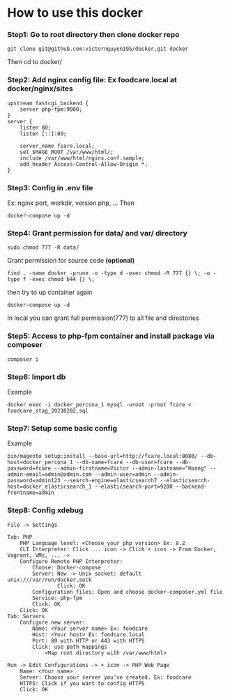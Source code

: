 # How to use this docker

### Step1: Go to root directory then clone docker repo

```
git clone git@github.com:victornguyen195/docker.git docker
```
Then cd to docker/

### Step2: Add nginx config file: Ex foodcare.local at docker/nginx/sites
```
upstream fastcgi_backend {
    server php-fpm:9000;
}
server {
    listen 80;
    listen [::]:80;

    server_name fcare.local;
    set $MAGE_ROOT /var/www/html/;
    include /var/www/html/nginx.conf.sample;
    add_header Access-Control-Allow-Origin *;
}

```

### Step3: Config in .env file
Ex: nginx port, workdir, version php, ... 
Then 
```
docker-compose up -d
```

### Step4: Grant permission for data/ and var/ directory
```
sudo chmod 777 -R data/
```
Grant permission for source code **(optional)**
```
find . -name docker -prune -o -type d -exec chmod -R 777 {} \; -o -type f -exec chmod 644 {} \;
```

then try to up container again
```
docker-compose up -d
```

In local you can grant full permission(777) to all file and directories

### Step5: Access to php-fpm container and install package via composer
```
composer i
```

### Step6: Import db
Example
```
docker exec -i docker_percona_1 mysql -uroot -proot fcare < foodcare_stag_20230202.sql
```

### Step7: Setup some basic config

Example
```
bin/magento setup:install --base-url=http://fcare.local:8080/ --db-host=docker_percona_1 --db-name=fcare --db-user=fcare --db-password=fcare --admin-firstname=Victor --admin-lastname="Hoang" --admin-email=admin@admin.com --admin-user=admin --admin-password=admin123 --search-engine=elasticsearch7 --elasticsearch-host=docker_elasticsearch_1 --elasticsearch-port=9200 --backend-frontname=admin

```
### Step8: Config xdebug
```
File -> Settings

Tab: PHP
    PHP Language level: <Choose your php version> Ex: 8.2
    CLI Interpreter: Click ... icon -> Click + icon -> From Docker, Vagrant, VMs, ... -> 
    Configure Remote PHP Interpreter: 
        Choose: Docker-compose
        Server: New -> Unix socket: default unix:///var/run/docker.sock
                Click: OK
        Configuration files: Open and choose docker-composer.yml file
        Service: php-fpm
        Click: OK
    Click: OK
Tab: Servers
    Configure new server:
        Name: <Your server name> Ex: foodcare
        Host: <Your host> Ex: foodcare.local
        Port: 80 with HTTP or 443 with HTTPS
        Click: use path mappings
            <Map root directory with /var/www/html>

Run -> Edit Configurations -> + icon -> PHP Web Page
    Name: <Your name>
    Server: Choose your server you've created. Ex: foodcare
    HTTPS: Click if you want to config HTTPS
    Click: OK
```
